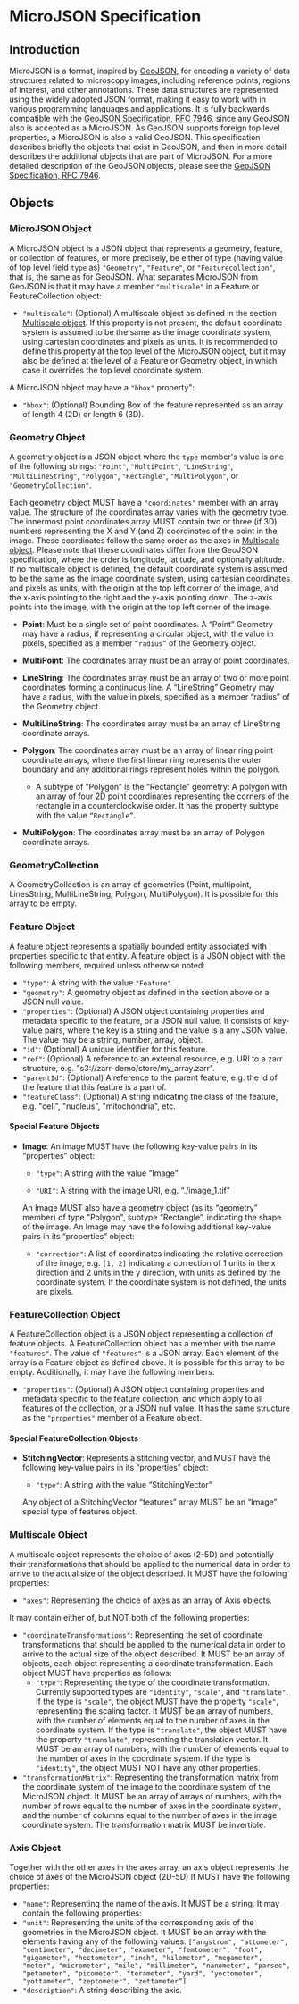 # MicroJSON Specification

## Introduction

MicroJSON is a format, inspired by [GeoJSON](https://geojson.org), for encoding a variety of data structures related to microscopy images, including reference points, regions of interest, and other annotations. These data structures are represented using the widely adopted JSON format, making it easy to work with in various programming languages and applications. It is fully backwards compatible with the [GeoJSON Specification, RFC 7946](https://datatracker.ietf.org/doc/html/rfc7946), since any GeoJSON also is accepted as a MicroJSON. As GeoJSON supports foreign top level properties, a MicroJSON is also a valid GeoJSON. This specification describes briefly the objects that exist in GeoJSON, and then in more detail describes the additional objects that are part of MicroJSON. For a more detailed description of the GeoJSON objects, please see the [GeoJSON Specification, RFC 7946](https://datatracker.ietf.org/doc/html/rfc7946).

## Objects

### MicroJSON Object

A MicroJSON object is a JSON object that represents a geometry, feature, or collection of features, or more precisely, be either of type (having value of top level field `type` as) `"Geometry"`, `"Feature"`, or `"Featurecollection"`, that is, the same as for GeoJSON. What separates MicroJSON from GeoJSON is that it may have a member `"multiscale"` in a Feature or FeatureCollection object:  

- `"multiscale"`: (Optional) A multiscale object as defined in the section [Multiscale object](#multiscale-object). If this property is not present, the default coordinate system is assumed to be the same as the image coordinate system, using cartesian coordinates and pixels as units. It is recommended to define this property at the top level of the MicroJSON object, but it may also be defined at the level of a Feature or Geometry object, in which case it overrides the top level coordinate system.

A MicroJSON object may have a `"bbox"` property":

- `"bbox"`: (Optional) Bounding Box of the feature represented as an array of length 4 (2D) or length 6 (3D).


### Geometry Object

A geometry object is a JSON object where the `type` member's value is one of the following strings: `"Point"`, `"MultiPoint"`, `"LineString"`, `"MultiLineString"`, `"Polygon"`, `"Rectangle"`, `"MultiPolygon"`, or `"GeometryCollection"`.

Each geometry object MUST have a `"coordinates"` member with an array value. The structure of the coordinates array varies with the geometry type.  The innermost point coordinates array MUST contain two or three (if 3D) numbers representing the X and Y (and Z) coordinates of the point in the image. These coordinates follow the same order as the axes in [Multiscale object](#multiscale-object). Please note that these coordinates differ from the GeoJSON specification, where the order is longitude, latitude, and optionally altitude. If no multiscale object is defined, the default coordinate system is assumed to be the same as the image coordinate system, using cartesian coordinates and pixels as units, with the origin at the top left corner of the image, and the x-axis pointing to the right and the y-axis pointing down. The z-axis points into the image, with the origin at the top left corner of the image. 

- **Point**:  Must be a single set of point coordinates. A “Point” Geometry may have a radius, if representing a circular object, with the value in pixels, specified as a member `“radius”` of the Geometry object.

- **MultiPoint**: The coordinates array must be an array of point coordinates.

- **LineString**: The coordinates array must be an array of two or more point coordinates forming a continuous line. A “LineString” Geometry may have a radius, with the value in pixels, specified as a member “radius” of the Geometry object.

- **MultiLineString**: The coordinates array must be an array of LineString coordinate arrays.

- **Polygon**: The coordinates array must be an array of linear ring point coordinate arrays, where the first linear ring represents the outer boundary and any additional rings represent holes within the polygon.

    - A subtype of “Polygon” is the “Rectangle” geometry: A polygon with an array of four 2D point coordinates representing the corners of the rectangle in a counterclockwise order. It has the property subtype with the value `“Rectangle”`.

- **MultiPolygon**: The coordinates array must be an array of Polygon coordinate arrays.

### GeometryCollection

A GeometryCollection is an array of geometries (Point, multipoint, LinesString, MultiLineString, Polygon, MultiPolygon). It is possible for this array to be empty.

### Feature Object

A feature object represents a spatially bounded entity associated with properties specific to that entity. A feature object is a JSON object with the following members, required unless otherwise noted:

- `"type"`: A string with the value `"Feature"`.
- `"geometry"`: A geometry object as defined in the section above or a JSON null value.
- `"properties"`: (Optional) A JSON object containing properties and metadata specific to the feature, or a JSON null value. It consists of key-value pairs, where the key is a string and the value is a any JSON value. The value may be a string, number, array, object.
- `"id"`: (Optional) A unique identifier for this feature.
- `"ref"`: (Optional) A reference to an external resource, e.g. URI to a zarr structure, e.g. "s3://zarr-demo/store/my_array.zarr".
- `"parentId"`: (Optional) A reference to the parent feature, e.g. the id of the feature that this feature is a part of.
- `"featureClass"`: (Optional) A string indicating the class of the feature, e.g. "cell", "nucleus", "mitochondria", etc.


#### Special Feature Objects

- **Image**: An image MUST have the following key-value pairs in its “properties” object:

    - `"type"`: A string with the value “Image”

    - `"URI"`: A string with the image URI, e.g. “./image_1.tif"

    An Image MUST also have a geometry object (as its “geometry” member) of type "Polygon", subtype “Rectangle”, indicating the shape of the image. An Image may have the following additional key-value pairs in its “properties” object:
    
    - `"correction"`: A list of coordinates indicating the relative correction of the image, e.g. `[1, 2]` indicating a correction of 1 units in the x direction and 2 units in the y direction, with units as defined by the coordinate system. If the coordinate system is not defined, the units are pixels.

### FeatureCollection Object

A FeatureCollection object is a JSON object representing a collection of feature objects. A FeatureCollection object has a member with the name `"features"`. The value of `"features"` is a JSON array. Each element of the array is a Feature object as defined above. It is possible for this array to be empty. Additionally, it may have the following members:

- `"properties"`: (Optional) A JSON object containing properties and metadata specific to the feature collection, and which apply to all features of the collection, or a JSON null value. It has the same structure as the `"properties"` member of a Feature object.

#### Special FeatureCollection Objects

- **StitchingVector**: Represents a stitching vector, and MUST have the following key-value pairs in its “properties” object:

    - `"type"`: A string with the value “StitchingVector”

    Any object of a StitchingVector “features” array MUST be an “Image” special type of features object.

### Multiscale Object

A multiscale object represents the choice of axes (2-5D) and potentially their transformations that should be applied to the numerical data in order to arrive to the actual size of the object described. It MUST have the following properties:

- `"axes"`: Representing the choice of axes as an array of Axis objects.

It may contain either of, but NOT both of the following properties:

- `"coordinateTransformations"`: Representing the set of coordinate transformations that should be applied to the numerical data in order to arrive to the actual size of the object described. It MUST be an array of objects, each object representing a coordinate transformation. Each object MUST have properties as follows:
    - `"type"`: Representing the type of the coordinate transformation. Currently supported types are `"identity"`, `"scale"`, and `"translate"`. If the type is `"scale"`, the object MUST have the property `"scale"`, representing the scaling factor. It MUST be an array of numbers, with the number of elements equal to the number of axes in the coordinate system. If the type is `"translate"`, the object MUST have the property `"translate"`, representing the translation vector. It MUST be an array of numbers, with the number of elements equal to the number of axes in the coordinate system. If the type is `"identity"`, the object MUST NOT have any other properties.
- `"transformationMatrix"`: Representing the transformation matrix from the coordinate system of the image to the coordinate system of the MicroJSON object. It MUST be an array of arrays of numbers, with the number of rows equal to the number of axes in the coordinate system, and the number of columns equal to the number of axes in the image coordinate system. The transformation matrix MUST be invertible.


### Axis Object

Together with the other axes in the axes array, an axis object represents the choice of axes of the MicroJSON object (2D-5D)
It MUST have the following properties:

- `"name"`: Representing the name of the axis. It MUST be a string.
It may contain the following properties:
- `"unit"`: Representing the units of the corresponding axis of the geometries in the MicroJSON object. It MUST be an array with the elements having any of the following values: `[“angstrom", "attometer", "centimeter", "decimeter", "exameter", "femtometer", "foot", "gigameter", "hectometer", "inch", "kilometer", "megameter", "meter", "micrometer", "mile", "millimeter", "nanometer", "parsec", "petameter", "picometer", "terameter", "yard", "yoctometer", "yottameter", "zeptometer", "zettameter“]`
- `"description"`: A string describing the axis.


